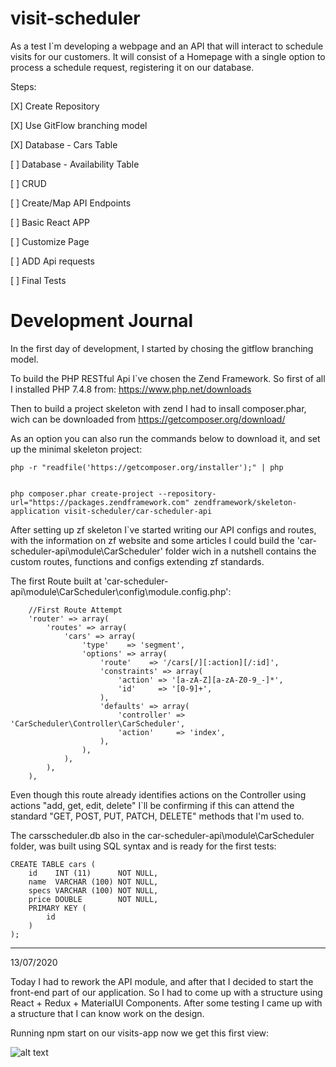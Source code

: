 # visit-scheduler

As a test I`m developing a webpage and an API that will interact to schedule visits for our customers. It will consist of a Homepage with a single option to process a schedule request, registering it on our database.

Steps:

[X] Create Repository

[X] Use GitFlow branching model

[X] Database - Cars Table

[ ] Database - Availability Table

[ ] CRUD 

[ ] Create/Map API Endpoints

[ ] Basic React APP

[ ] Customize Page

[ ] ADD Api requests

[ ] Final Tests


# Development Journal

In the first day of development, I started by chosing the gitflow branching model.

To build the PHP RESTful Api I`ve chosen the Zend Framework. So first of all I installed PHP 7.4.8 from: https://www.php.net/downloads

Then to build a project skeleton with zend I had to insall composer.phar, wich can be downloaded from https://getcomposer.org/download/ 

As an option you can also run the commands below to download it, and set up the minimal skeleton project:

```
php -r "readfile('https://getcomposer.org/installer');" | php


php composer.phar create-project --repository-url="https://packages.zendframework.com" zendframework/skeleton-application visit-scheduler/car-scheduler-api

```

After setting up zf skeleton I`ve started writing our API configs and routes, with the information on zf website and some articles I could build the 'car-scheduler-api\module\CarScheduler' folder wich in a nutshell contains the custom routes, functions and configs extending zf standards.

The first Route built at 'car-scheduler-api\module\CarScheduler\config\module.config.php':

```
    //First Route Attempt
    'router' => array(
        'routes' => array(
            'cars' => array(
                'type'    => 'segment',
                'options' => array(
                    'route'    => '/cars[/][:action][/:id]',
                    'constraints' => array(
                        'action' => '[a-zA-Z][a-zA-Z0-9_-]*',
                        'id'     => '[0-9]+',
                    ),
                    'defaults' => array(
                        'controller' => 'CarScheduler\Controller\CarScheduler',
                        'action'     => 'index',
                    ),
                ),
            ),
        ),
    ),
```

Even though this route already identifies actions on the Controller using actions "add, get, edit, delete" I`ll be confirming if this can attend the standard "GET, POST, PUT, PATCH, DELETE" methods that I'm used to.

The carsscheduler.db also in the car-scheduler-api\module\CarScheduler folder, was built using SQL syntax and is ready for the first tests:
```
CREATE TABLE cars (
    id    INT (11)      NOT NULL,
    name  VARCHAR (100) NOT NULL,
    specs VARCHAR (100) NOT NULL,
    price DOUBLE        NOT NULL,
    PRIMARY KEY (
        id
    )
);
```

---

13/07/2020

Today I had to rework the API module, and after that I decided to start the front-end part of our application. So I had to come up with a structure using React + Redux + MaterialUI Components. After some testing I came up with a structure that I can know work on the design.

Running npm start on our visits-app now we get this first view:

![alt text](https://imgur.com/PihzSzu)
